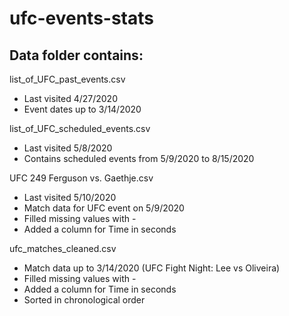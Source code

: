 # ufc-events-stats

## Data folder contains:

list_of_UFC_past_events.csv
- Last visited 4/27/2020
- Event dates up to 3/14/2020

list_of_UFC_scheduled_events.csv
- Last visited 5/8/2020
- Contains scheduled events from 5/9/2020 to 8/15/2020

UFC 249 Ferguson vs. Gaethje.csv	
- Last visited 5/10/2020
- Match data for UFC event on 5/9/2020
- Filled missing values with -
- Added a column for Time in seconds

ufc_matches_cleaned.csv
- Match data up to 3/14/2020 (UFC Fight Night: Lee vs Oliveira)
- Filled missing values with -
- Added a column for Time in seconds
- Sorted in chronological order